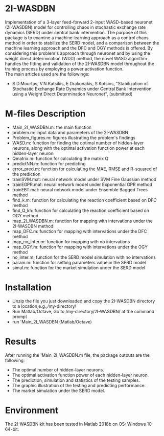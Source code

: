 # 2I-WASDBN
Implementation of a 3-layer feed-forward 2-input WASD-based neuronet (2I-WASDBN) model for controlling chaos in stochastic exchange rate dynamics (SERD) under central bank intervention.
The purpose of this package is to examine a machine learning approach as a control chaos method in order to stabilize the SERD model, and a comparison between the
machine learning approach and the DFC and OGY methods is offered.
By considering this problem's approach through neuronet and by using the weight direct determination (WDD) method, the novel WASD algorithm handles the fitting and validation of the 2I-WASDBN model throughout the training process by employing a power activation function.\
The main articles used are the followings:
*	S.D.Mourtas, V.N.Katsikis, E.Drakonakis, S.Kotsios, "Stabilization of Stochastic Exchange Rate Dynamics under Central Bank Intervention using a Weight Direct Determination Neuronet", (submitted)

# M-files Description
*	Main_2I_WASDBN.m: the main function
*	problem.m: input data and parameters of the 2I-WASDBN
*	Problem_figures.m: figures illustrating the problem's findings
*	WASD.m: function for finding the optimal number of hidden-layer neurons, along with the optimal activation function power at each hidden-layer neuron
*	Qmatrix.m: function for calculating the matrix Q
*	predictNN.m: function for predicting
*	error_pred.m: function for calculating the MAE, RMSE and R-squared of the prediction
*	trainSVM.mat: neural network model under SVM Fine Gaussian method
*	trainEGPR.mat: neural network model under Exponential GPR method
*	trainEBT.mat: neural network model under Ensemble Bagged Trees method
*	find_k.m: function for calculating the reaction coefficient based on DFC method
*	find_Q_kh: function for calculating the reaction coefficient based on OGY method
*	map_2I_WASDBN.m: function for mapping with intervations under the 2I-WASDBN method
*	map_DFC.m: function for mapping with intervations under the DFC method
*	map_no_inter.m: function for mapping with no intervations
*	map_OGY.m: function for mapping with intervations under the OGY method
*	no_inter.m: function for the SERD model simulation with no intervations
*	param.m: function for setting parameters value in the SERD model
*	simul.m: function for the market simulation under the SERD model

# Installation
*	Unzip the file you just downloaded and copy the 2I-WASDBN directory to a location,e.g.,/my-directory/
*	Run Matlab/Octave, Go to /my-directory/2I-WASDBN/ at the command prompt
*	run 'Main_2I_WASDBN (Matlab/Octave)

# Results
After running the 'Main_2I_WASDBN.m file, the package outputs are the following:
*	The optimal number of hidden-layer neurons.
*	The optimal activation function power of each hidden-layer neuron.
*	The prediction, simulation and statistics of the testing samples.
*	The graphic illustration of the testing and predicting performance.
*	The market simulation under the SERD model.

# Environment
The 2I-WASDBN kit has been tested in Matlab 2018b on OS: Windows 10 64-bit.
